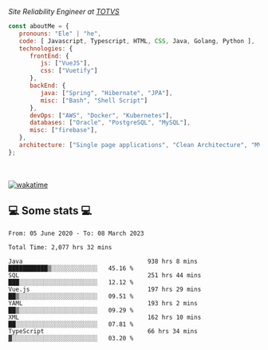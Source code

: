 <p><em>Site Reliability Engineer at <a href="https://www.totvs.com/">TOTVS</a></br>
</em></p>


```javascript
const aboutMe = {
   pronouns: "Ele" | "he",
   code: [ Javascript, Typescript, HTML, CSS, Java, Golang, Python ],
   technologies: {
      frontEnd: {
         js: ["VueJS"],
         css: ["Vuetify"]
      },
      backEnd: {
         java: ["Spring", "Hibernate", "JPA"],
         misc: ["Bash", "Shell Script"]
      },
      devOps: ["AWS", "Docker", "Kubernetes"],
      databases: ["Oracle", "PostgreSQL", "MySQL"],
      misc: ["firebase"],
   },
   architecture: ["Single page applications", "Clean Architecture", "MVC", "Microservices"],
};
```
</br></br>
[![wakatime](https://wakatime.com/badge/user/a3a8ed06-d304-4d6b-bc86-4adc418cdea7.svg)](https://wakatime.com/@a3a8ed06-d304-4d6b-bc86-4adc418cdea7)
<h2>💻 Some stats 💻</h2>

<!--START_SECTION:waka-->

```text
From: 05 June 2020 - To: 08 March 2023

Total Time: 2,077 hrs 32 mins

Java                                   938 hrs 8 mins  ███████████▒░░░░░░░░░░░░░   45.16 %
SQL                                    251 hrs 44 mins ███░░░░░░░░░░░░░░░░░░░░░░   12.12 %
Vue.js                                 197 hrs 29 mins ██▒░░░░░░░░░░░░░░░░░░░░░░   09.51 %
YAML                                   193 hrs 2 mins  ██▒░░░░░░░░░░░░░░░░░░░░░░   09.29 %
XML                                    162 hrs 10 mins ██░░░░░░░░░░░░░░░░░░░░░░░   07.81 %
TypeScript                             66 hrs 34 mins  ▓░░░░░░░░░░░░░░░░░░░░░░░░   03.20 %
```

<!--END_SECTION:waka-->
